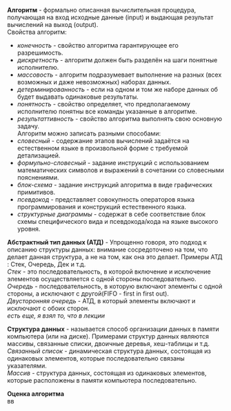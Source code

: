 **Алгоритм** - формально описанная вычислительная процедура, получающая на вход  исходные данные (input) и выдающая результат вычислений на выход (output).  
Свойства алгоритм:  
  - *конечность* - свойство алгоритма гарантирующее его разрешимость.  
  - *дискретность* - алгоритм должен быть разделён на шаги понятные исполнителю.  
  - *массовость* - алгоритм подразумевает выполнение на разных (всех возможных и даже невозможных) наборах данных.  
  - *детерминированность* - если на одном и том же наборе данных об будет выдавать одинаковые результаты.  
  - *понятность* - свойство определяет, что предполагаемому исполнителю понятны все команды указанные в алгоритме.  
  - *результаттивность* - свойство алгоритма выполнять свою основную задачу.  
Алгоритм можно записать разными способами:  
  - *словесный* - содержание этапов вычислений задаётся на естественном языке в произвольной форме с требуемой детализацией.  
  - *формульно-словесный* - задание инструкций с использованием математических символов и выражений в сочетании со словесными пояснениями.  
  - *блок-схема* - задание инструкций алгоритма в виде графических примитивов.  
  - *псевдокод* - представляет совокупность операторов языка программирования и конструкций естественного языка.  
  - *структурные диаграммы* - содержат в себе соответствие блок схемы специфического вида и псевдокода/кода на языке высокого уровня.  
  
**Абстрактный тип данных (АТД)** - Упрощенно говоря, это подход к описанию структуры данных: внимание сосредоточено на том, что делает данная структура, а не на том, как она это делает. Примеры АТД : Стек, Очередь, Дек и т.д.  
*Стек* - это последовательность, в которой включение и исключение элементов осуществляется с одной стороны последовательно.  
*Очередь* - последовательность,  в которую включают элементы с одной стороны,  а исключают с другой(FIFO -  first in first out).  
*Двусторонняя очередь* - АТД,  в который элементы включают и исключают с обоих сторон.  
*есть еще, я взял то, что в лекции*  

**Структура данных** - называется способ организации данных в памяти компьютера (или на диске). Примерами структур данных являются массивы, связанные списки, двоичные деревья, хеш-таблицы и т.д.  
*Связанный список* - динамическая структура данных, состоящая из одинаковых элементов, которые последовательно связаны указателями.  
*Массив* - структура данных, состоящая из одинаковых элементов, которые расположены в памяти компьютера последовательно.  

**Оценка алгоритма**  
вв
